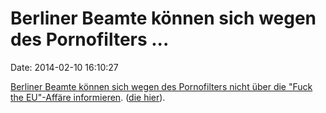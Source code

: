 Berliner Beamte können sich wegen des Pornofilters \...
=======================================================

Date: 2014-02-10 16:10:27

[Berliner Beamte können sich wegen des Pornofilters nicht über die
\"Fuck the EU\"-Affäre
informieren](http://spiegel.de/article.do?id=952273). ([die
hier](http://blog.fefe.de/?ts=ac0aedba)).
